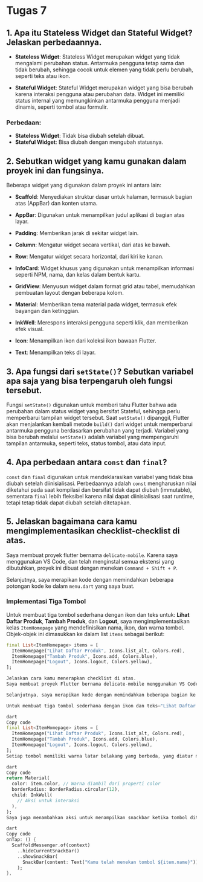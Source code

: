 # Tugas 7

## 1. Apa itu Stateless Widget dan Stateful Widget? Jelaskan perbedaannya.
- **Stateless Widget**: Stateless Widget merupakan widget yang tidak mengalami perubahan status. Antarmuka pengguna tetap sama dan tidak berubah, sehingga cocok untuk elemen yang tidak perlu berubah, seperti teks atau ikon.

- **Stateful Widget**: Stateful Widget merupakan widget yang bisa berubah karena interaksi pengguna atau perubahan data. Widget ini memiliki status internal yang memungkinkan antarmuka pengguna menjadi dinamis, seperti tombol atau formulir.

### Perbedaan:
- **Stateless Widget**: Tidak bisa diubah setelah dibuat.
- **Stateful Widget**: Bisa diubah dengan mengubah statusnya.

## 2. Sebutkan widget yang kamu gunakan dalam proyek ini dan fungsinya.
Beberapa widget yang digunakan dalam proyek ini antara lain:

- **Scaffold**: Menyediakan struktur dasar untuk halaman, termasuk bagian atas (AppBar) dan konten utama.

- **AppBar**: Digunakan untuk menampilkan judul aplikasi di bagian atas layar.

- **Padding**: Memberikan jarak di sekitar widget lain.

- **Column**: Mengatur widget secara vertikal, dari atas ke bawah.

- **Row**: Mengatur widget secara horizontal, dari kiri ke kanan.

- **InfoCard**: Widget khusus yang digunakan untuk menampilkan informasi seperti NPM, nama, dan kelas dalam bentuk kartu.

- **GridView**: Menyusun widget dalam format grid atau tabel, memudahkan pembuatan layout dengan beberapa kolom.

- **Material**: Memberikan tema material pada widget, termasuk efek bayangan dan ketinggian.

- **InkWell**: Merespons interaksi pengguna seperti klik, dan memberikan efek visual.

- **Icon**: Menampilkan ikon dari koleksi ikon bawaan Flutter.

- **Text**: Menampilkan teks di layar.

## 3. Apa fungsi dari `setState()`? Sebutkan variabel apa saja yang bisa terpengaruh oleh fungsi tersebut.
Fungsi `setState()` digunakan untuk memberi tahu Flutter bahwa ada perubahan dalam status widget yang bersifat Stateful, sehingga perlu memperbarui tampilan widget tersebut. Saat `setState()` dipanggil, Flutter akan menjalankan kembali metode `build()` dari widget untuk memperbarui antarmuka pengguna berdasarkan perubahan yang terjadi. Variabel yang bisa berubah melalui `setState()` adalah variabel yang mempengaruhi tampilan antarmuka, seperti teks, status tombol, atau data input.

## 4. Apa perbedaan antara `const` dan `final`?
`const` dan `final` digunakan untuk mendeklarasikan variabel yang tidak bisa diubah setelah diinisialisasi. Perbedaannya adalah `const` mengharuskan nilai diketahui pada saat kompilasi dan bersifat tidak dapat diubah (immutable), sementara `final` lebih fleksibel karena nilai dapat diinisialisasi saat runtime, tetapi tetap tidak dapat diubah setelah ditetapkan.

## 5. Jelaskan bagaimana cara kamu mengimplementasikan checklist-checklist di atas.
Saya membuat proyek flutter bernama `delicate-mobile`. Karena saya menggunakan VS Code, dan telah menginstal semua ekstensi yang dibutuhkan, proyek ini dibuat dengan menekan `Command + Shift + P`.

Selanjutnya, saya merapikan kode dengan memindahkan beberapa potongan kode ke dalam `menu.dart` yang saya buat.

### Implementasi Tiga Tombol
Untuk membuat tiga tombol sederhana dengan ikon dan teks untuk: **Lihat Daftar Produk**, **Tambah Produk**, dan **Logout**, saya mengimplementasikan kelas `ItemHomepage` yang mendefinisikan nama, ikon, dan warna tombol. Objek-objek ini dimasukkan ke dalam list `items` sebagai berikut:

```dart
final List<ItemHomepage> items = [
  ItemHomepage("Lihat Daftar Produk", Icons.list_alt, Colors.red),
  ItemHomepage("Tambah Produk", Icons.add, Colors.blue),
  ItemHomepage("Logout", Icons.logout, Colors.yellow),
];

Jelaskan cara kamu menerapkan checklist di atas.
Saya membuat proyek Flutter bernama delicate-mobile menggunakan VS Code. Setelah menginstal semua ekstensi yang diperlukan, saya memulai proyek ini dengan menekan command + shift + p.

Selanjutnya, saya merapikan kode dengan memindahkan beberapa bagian ke dalam file menu.dart yang saya buat.

Untuk membuat tiga tombol sederhana dengan ikon dan teks—"Lihat Daftar Produk," "Tambah Produk," dan "Logout"—saya menggunakan kelas ItemHomepage yang mendefinisikan nama, ikon, dan warna setiap tombol. Objek-objek ini disimpan dalam daftar items:

dart
Copy code
final List<ItemHomepage> items = [
  ItemHomepage("Lihat Daftar Produk", Icons.list_alt, Colors.red),
  ItemHomepage("Tambah Produk", Icons.add, Colors.blue),
  ItemHomepage("Logout", Icons.logout, Colors.yellow),
];
Setiap tombol memiliki warna latar belakang yang berbeda, yang diatur menggunakan properti color di dalam ItemCard melalui widget Material:

dart
Copy code
return Material(
  color: item.color, // Warna diambil dari properti color
  borderRadius: BorderRadius.circular(12),
  child: InkWell(
    // Aksi untuk interaksi
  ),
);
Saya juga menambahkan aksi untuk menampilkan snackbar ketika tombol ditekan. Di dalam ItemCard, InkWell menangani aksi saat tombol ditekan, dan ScaffoldMessenger digunakan untuk menampilkan snackbar yang sesuai dengan nama tombol:

dart
Copy code
onTap: () {
  ScaffoldMessenger.of(context)
    ..hideCurrentSnackBar()
    ..showSnackBar(
      SnackBar(content: Text("Kamu telah menekan tombol ${item.name}")),
    );
},